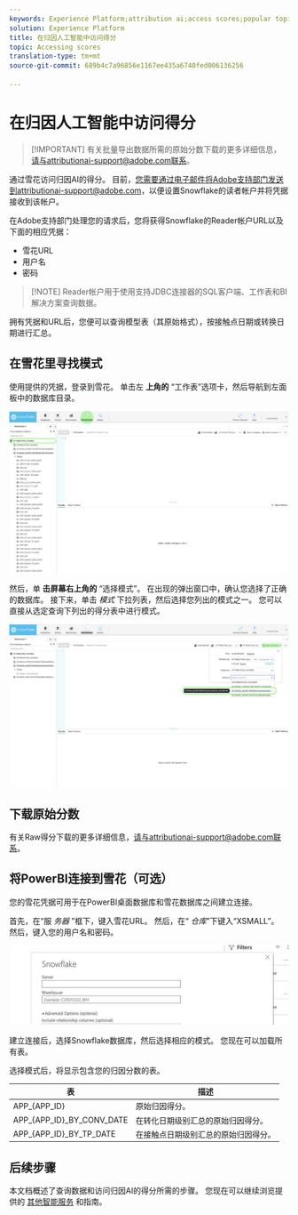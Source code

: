 ```yaml
---
keywords: Experience Platform;attribution ai;access scores;popular topics
solution: Experience Platform
title: 在归因人工智能中访问得分
topic: Accessing scores
translation-type: tm+mt
source-git-commit: 689b4c7a96856e1167ee435a6740fed006136256

---
```



# 在归因人工智能中访问得分

>[!IMPORTANT] 有关批量导出数据所需的原始分数下载的更多详细信息，请与attributionai-support@adobe.com联系。

通过雪花访问归因AI的得分。 目前，您需要通过电子邮件将Adobe支持部门发送到attributionai-support@adobe.com，以便设置Snowflake的读者帐户并将凭据接收到该帐户。

在Adobe支持部门处理您的请求后，您将获得Snowflake的Reader帐户URL以及下面的相应凭据：

- 雪花URL
- 用户名
- 密码

>[!NOTE] Reader帐户用于使用支持JDBC连接器的SQL客户端、工作表和BI解决方案查询数据。

拥有凭据和URL后，您便可以查询模型表（其原始格式），按接触点日期或转换日期进行汇总。

## 在雪花里寻找模式

使用提供的凭据，登录到雪花。 单击左 **上角的** “工作表”选项卡，然后导航到左面板中的数据库目录。

![工作表和导航](./images/download-scores/edited_snowflake_1.png)

然后，单 **击屏幕右上角的** “选择模式”。 在出现的弹出窗口中，确认您选择了正确的数据库。 接下来，单击 *模式* 下拉列表，然后选择您列出的模式之一。 您可以直接从选定查询下列出的得分表中进行模式。

![查找模式](./images/download-scores/edited_snowflake_2.png)

## 下载原始分数

有关Raw得分下载的更多详细信息，请与attributionai-support@adobe.com联系。

## 将PowerBI连接到雪花（可选）

您的雪花凭据可用于在PowerBI桌面数据库和雪花数据库之间建立连接。

首先，在“服 *务器* ”框下，键入雪花URL。 然后，在“ *仓库*”下键入“XSMALL”。 然后，键入您的用户名和密码。

![POWERBI示例](./images/download-scores/powerbi-snowflake.png)

建立连接后，选择Snowflake数据库，然后选择相应的模式。 您现在可以加载所有表。

选择模式后，将显示包含您的归因分数的表。

| 表 | 描述 |
| ----- | ----------- |
| APP_{APP_ID} | 原始归因得分。 |
| APP_{APP_ID}_BY_CONV_DATE | 在转化日期级别汇总的原始归因得分。 |
| APP_{APP_ID}_BY_TP_DATE | 在接触点日期级别汇总的原始归因得分。 |

## 后续步骤

本文档概述了查询数据和访问归因AI的得分所需的步骤。 您现在可以继续浏览提供的 [其他智能服务](../home.md) 和指南。